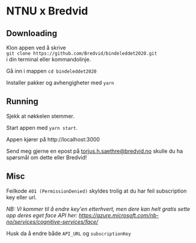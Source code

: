 # NTNU x Bredvid

## Downloading
Klon appen ved å skrive <br/>
`git clone https://github.com/Bredvid/bindeleddet2020.git` <br/>
i din terminal eller kommandolinje.

Gå inn i mappen `cd bindeleddet2020`

Installer pakker og avhengigheter med `yarn`

## Running

Sjekk at nøkkelen stemmer.

Start appen med `yarn start`. 

Appen kjører på http://localhost:3000

Send meg gjerne en epost på torjus.h.saethre@bredvid.no skulle du ha spørsmål om dette eller Bredvid!

## Misc

Feilkode `401 (PermissionDenied)` skyldes trolig at du har feil subscription key eller url.

*NB: Vi kommer til å endre key'en etterhvert, men dere kan helt gratis sette opp deres eget face API her: https://azure.microsoft.com/nb-no/services/cognitive-services/face/*

Husk da å endre både `API_URL` og `subscriptionKey`

